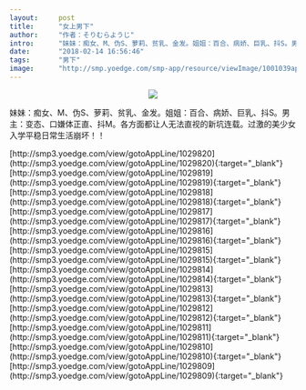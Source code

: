```yaml
---
layout:     post
title:      "女上男下"
author:     "作者：そりむらようじ"
intro:      "妹妹：痴女、M、伪S、萝莉、贫乳、金发。姐姐：百合、病娇、巨乳、抖S。男主：变态、口嫌体正直、抖M。各方面都让人无法直视的新坑连载。过激的美少女入学平稳日常生活崩坏！！"
date:       "2018-02-14 16:56:46"
tags:       "男下"
image:      "http://smp.yoedge.com/smp-app/resource/viewImage/1001039appline.png"
---
```

<div style="text-align: center">
<p><img src="http://smp.yoedge.com/smp-app/resource/viewImage/1001039appline.png"/></p>
</div>
<p class="post-meta">
<span>妹妹：痴女、M、伪S、萝莉、贫乳、金发。姐姐：百合、病娇、巨乳、抖S。男主：变态、口嫌体正直、抖M。各方面都让人无法直视的新坑连载。过激的美少女入学平稳日常生活崩坏！！</span>
</p>
[http://smp3.yoedge.com/view/gotoAppLine/1029820](http://smp3.yoedge.com/view/gotoAppLine/1029820){:target="_blank"}
[http://smp3.yoedge.com/view/gotoAppLine/1029819](http://smp3.yoedge.com/view/gotoAppLine/1029819){:target="_blank"}
[http://smp3.yoedge.com/view/gotoAppLine/1029818](http://smp3.yoedge.com/view/gotoAppLine/1029818){:target="_blank"}
[http://smp3.yoedge.com/view/gotoAppLine/1029817](http://smp3.yoedge.com/view/gotoAppLine/1029817){:target="_blank"}
[http://smp3.yoedge.com/view/gotoAppLine/1029816](http://smp3.yoedge.com/view/gotoAppLine/1029816){:target="_blank"}
[http://smp3.yoedge.com/view/gotoAppLine/1029815](http://smp3.yoedge.com/view/gotoAppLine/1029815){:target="_blank"}
[http://smp3.yoedge.com/view/gotoAppLine/1029814](http://smp3.yoedge.com/view/gotoAppLine/1029814){:target="_blank"}
[http://smp3.yoedge.com/view/gotoAppLine/1029813](http://smp3.yoedge.com/view/gotoAppLine/1029813){:target="_blank"}
[http://smp3.yoedge.com/view/gotoAppLine/1029812](http://smp3.yoedge.com/view/gotoAppLine/1029812){:target="_blank"}
[http://smp3.yoedge.com/view/gotoAppLine/1029811](http://smp3.yoedge.com/view/gotoAppLine/1029811){:target="_blank"}
[http://smp3.yoedge.com/view/gotoAppLine/1029810](http://smp3.yoedge.com/view/gotoAppLine/1029810){:target="_blank"}
[http://smp3.yoedge.com/view/gotoAppLine/1029809](http://smp3.yoedge.com/view/gotoAppLine/1029809){:target="_blank"}


